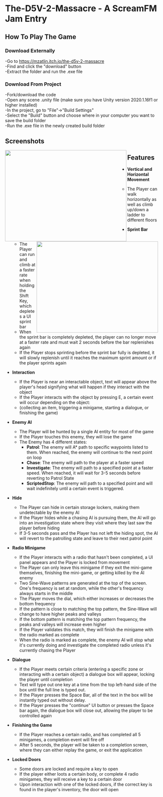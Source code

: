 # The-D5V-2-Massacre - A ScreamFM Jam Entry


## How To Play The Game

### Download Externally
-Go to https://mzatlin.itch.io/the-d5v-2-massacre <br />
-Find and click the "download" button <br />
-Extract the folder and run the .exe file <br />

### Download From Project
-Fork/download the code <br />
-Open any scene .unity file (make sure you have Unity version 2020.1.16f1 or higher installed) <br />
-In the project, go to "File"->"Build Settings" <br />
-Select the "Build" button and choose where in your computer you want to save the build folder <br />
-Run the .exe file in the newly created build folder <br />


## Screenshots

<img align="left" width="400" height="300" src="https://github.com/Mzatlin/The-D5V-2-Massacre/blob/main/GameScreenshots/1.png">
<img align="right" width="400" height="300" src="https://github.com/Mzatlin/The-D5V-2-Massacre/blob/main/GameScreenshots/2.png">


## Features 
  * **Vertical and Horizontal Movement** <br />
    * The Player can walk horizontally as well as climb up/down a ladder to different floors <br />
  
  * **Sprint Bar** <br />
    * The Player can run and climb at a faster rate when holding the Shift Key, which depletes a UI sprint bar <br />
    * When the sprint bar is completely depleted, the player can no longer move at a faster rate and must wait 2 seconds before the bar replenishes again <br />
    * If the Player stops sprinting before the sprint bar fully is depleted, it will slowly replenish until it reaches the maximum sprint amount or if the player sprints again <br />
   
   * **Interaction** <br />
      * If the Player is near an interactable object, text will appear above the player's head signifying what will happen if they interact with the object <br />
      * If the Player interacts with the object by pressing E, a certain event will occur depending on the object: <br />
       * (collecting an item, triggering a minigame, starting a dialogue, or finishing the game) <br />
      
   * **Enemy AI** <br />
     * The Player will be hunted by a single AI entity for most of the game <br />
     * If the Player touches this enemy, they will lose the game <br />
     * The Enemy has 4 different states: <br />
          * **Patrol**: The enemy will A* path to specific waypoints listed to them. When reached, the enemy will continue to the next point on loop <br />
          * **Chase**: The enemy will path to the player at a faster speed <br />
          * **Investigate**: The enemy will path to a specified point at a faster speed. When reached, it will wait for 3-5 seconds before reverting to Patrol State <br />
          * **ScriptedStop**: The enemy will path to a specified point and will wait indefinitely until a certain event is triggered.  <br />
   
   * **Hide** <br />
      * The Player can hide in certain storage lockers, making them undetectable by the enemy AI <br />
      * If the Player hides while a chasing AI is pursuing them, the AI will go into an investigation state where they visit where they last saw the player before hiding <br />
      * If 3-5 seconds pass and the Player has not left the hiding spot, the AI will revert to the patrolling state and leave to their next patrol point <br />
   
   * **Radio Minigame** <br />
     * If the Player interacts with a radio that hasn't been completed, a UI panel appears and the Player is locked from movement <br />
     * The Player can only leave this minigame if they exit the mini-game themselves, finishing the mini-game, or getting killed by the AI enemy <br />
     * Two Sine-Wave patterns are generated at the top of the screen. One's frequency is set at random, while the other's frequency always starts in the middle <br />
     * The Player moves the dial, which either increases or decreases the bottom frequency <br />
     * If the pattern is close to matching the top pattern, the Sine-Wave will change to have higher peaks and valleys  <br />
     * If the bottom pattern is matching the top pattern frequency, the peaks and valleys will increase even higher <br />
     * If the Player validates this match, they will finish the minigame with the radio marked as complete <br />
     * When the radio is marked as complete, the enemy AI will stop what it's currently doing and investigate the completed radio unless it's currently chasing the Player <br />
    
   * **Dialogue** <br />
     * If the Player meets certain criteria (entering a specific zone or interacting with a certain object) a dialogue box will appear, locking the player until completion <br />
     * Text will type out one key at a time from the top left-hand side of the box until the full line is typed out. <br />
     * If the Player presses the Space Bar, all of the text in the box will be instantly typed out without delay. <br />
     * If the Player presses the "continue" UI button or presses the Space bar again, the dialogue box will close out, allowing the player to be controlled again <br />
    
   * **Finishing the Game** <br />
     * If the Player reaches a certain radio, and has completed all 5 minigames, a completion event will fire off <br />
     * After 5 seconds, the player will be taken to a completion screen, where they can either replay the game, or exit the application <br />
    
   * **Locked Doors** <br />
     * Some doors are locked and require a key to open <br />
     * If the player either loots a certain body, or complete 4 radio minigames, they will receive a key to a certain door <br />
     * Upon interaction with one of the locked doors, if the correct key is found in the player's inventory, the door will open <br />
   
